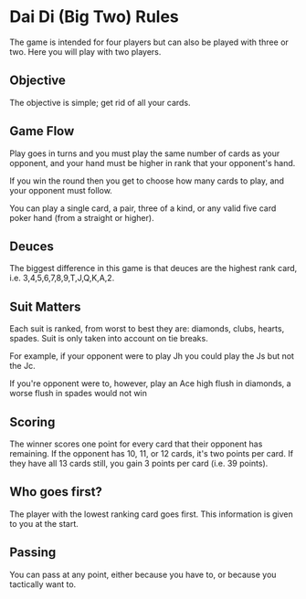 <h1 className="display-5 fw-bold">Dai Di (Big Two) Rules</h1>

<p>
The game is intended for four players but can also be played with
three or two. Here you will play with two players.
</p>

<h2>Objective</h2>
<p>The objective is simple; get rid of all your cards.</p>

<h2>Game Flow</h2>
<p>
Play goes in turns and you must play the same number of cards as
your opponent, and your hand must be higher in rank that your
opponent's hand.
</p>
<p>
If you win the round then you get to choose how many cards to play,
and your opponent must follow.
</p>
<p>
You can play a single card, a pair, three of a kind, or any valid
five card poker hand (from a straight or higher).
</p>

<h2>Deuces</h2>
<p>
The biggest difference in this game is that deuces are the highest
rank card, i.e. 3,4,5,6,7,8,9,T,J,Q,K,A,2.
</p>

<h2>Suit Matters</h2>
<p>
Each suit is ranked, from worst to best they are: diamonds, clubs,
hearts, spades. Suit is only taken into account on tie breaks.
</p>
<p>
For example, if your opponent were to play Jh you could play the Js
but not the Jc.
</p>
<p>
If you're opponent were to, however, play an Ace high flush in
diamonds, a worse flush in spades would not win
</p>

<h2>Scoring</h2>
<p>
The winner scores one point for every card that their opponent has
remaining. If the opponent has 10, 11, or 12 cards, it's two points
per card. If they have all 13 cards still, you gain 3 points per
card (i.e. 39 points).
</p>

<h2>Who goes first?</h2>
<p>
The player with the lowest ranking card goes first. This information
is given to you at the start.
</p>

<h2>Passing</h2>
<p>
You can pass at any point, either because you have to, or because
you tactically want to.
</p>